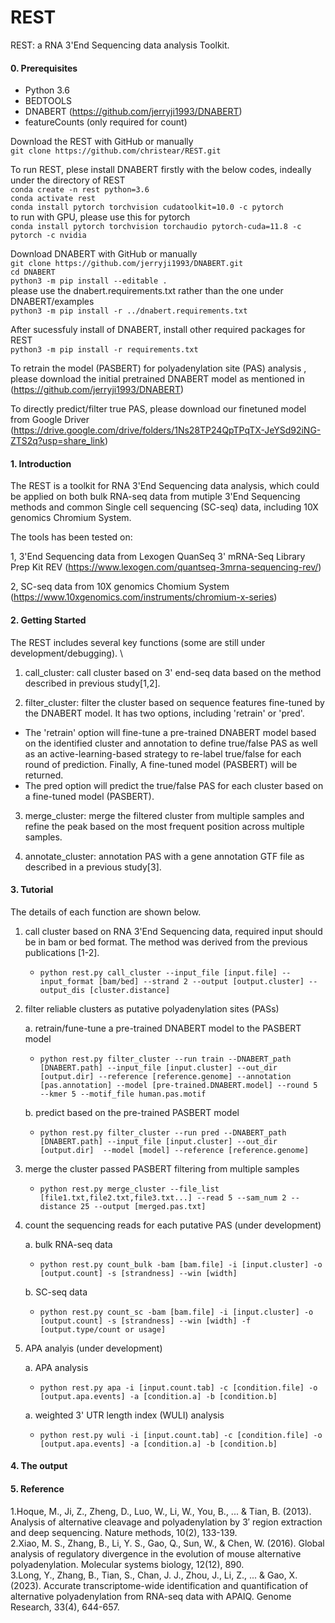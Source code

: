# REST

REST: a RNA 3'End Sequencing data analysis Toolkit. 

#### 0. Prerequisites

- Python 3.6
- BEDTOOLS
- DNABERT (https://github.com/jerryji1993/DNABERT)
- featureCounts (only required for count)

Download the REST with GitHub or manually \
`git clone https://github.com/christear/REST.git`

To run REST, plese install DNABERT firstly with the below codes, indeally under the directory of REST \
`conda create -n rest python=3.6` \
`conda activate rest` \
`conda install pytorch torchvision cudatoolkit=10.0 -c pytorch` \
to run with GPU, please use this for pytorch \
`conda install pytorch torchvision torchaudio pytorch-cuda=11.8 -c pytorch -c nvidia` 

Download DNABERT with GitHub or manually \
`git clone https://github.com/jerryji1993/DNABERT.git` \
`cd DNABERT` \
`python3 -m pip install --editable . ` \
please use the dnabert.requirements.txt rather than the one under DNABERT/examples \
`python3 -m pip install -r ../dnabert.requirements.txt`

After sucessfuly install of DNABERT, install other required packages for REST \
`python3 -m pip install -r requirements.txt`

To retrain the model (PASBERT) for polyadenylation site (PAS) analysis , please download the initial pretrained DNABERT model as mentioned in (https://github.com/jerryji1993/DNABERT)

To directly predict/filter true PAS, please download our finetuned model from Google Driver  (https://drive.google.com/drive/folders/1Ns28TP24QpTPqTX-JeYSd92iNG-ZTS2q?usp=share_link)

#### 1. Introduction
The REST is a toolkit for RNA 3'End Sequencing data analysis, which could be applied on both bulk RNA-seq data from mutiple 3'End Sequencing methods and common Single cell sequencing (SC-seq) data, including 10X genomics Chromium System.

The tools has been tested on:

1, 3'End Sequencing data from Lexogen QuanSeq 3' mRNA-Seq Library Prep Kit REV (https://www.lexogen.com/quantseq-3mrna-sequencing-rev/)

2, SC-seq data from 10X genomics Chomium System (https://www.10xgenomics.com/instruments/chromium-x-series)

#### 2. Getting Started
The REST includes several key functions (some are still under development/debugging). \

1. call_cluster: call cluster based on 3' end-seq data based on the method described in previous study[1,2]. 

2. filter_cluster: filter the cluster based on sequence features fine-tuned by the DNABERT model. It has two options, including 'retrain' or 'pred'. 
- The 'retrain' option will fine-tune a pre-trained DNABERT model based on the identified cluster and annotation to define true/false PAS as well as an active-learning-based strategy to re-label true/false for each round of prediction. Finally, A fine-tuned model (PASBERT) will be returned. 
- The pred option will predict the true/false PAS for each cluster based on a fine-tuned model (PASBERT). 

3. merge_cluster: merge the filtered cluster from multiple samples and refine the peak based on the most frequent position across multiple samples. 

4. annotate_cluster: annotation PAS with a gene annotation GTF file as described in a previous study[3].
 
#### 3. Tutorial
The details of each function are shown below. 

1. call cluster based on RNA 3'End Sequencing data, required input should be in bam or bed format. The method was derived from the previous publications [1-2]. 
	- `python rest.py call_cluster --input_file [input.file] --input_format [bam/bed] --strand 2 --output [output.cluster] --output_dis [cluster.distance]`

2. filter reliable clusters as putative polyadenylation sites (PASs)
	
	a. retrain/fune-tune a pre-trained DNABERT model to the PASBERT model 
	- `python rest.py filter_cluster --run train --DNABERT_path [DNABERT.path] --input_file [input.cluster] --out_dir [output.dir] --reference [reference.genome] --annotation [pas.annotation] --model [pre-trained.DNABERT.model] --round 5 --kmer 5 --motif_file human.pas.motif`
	
	b. predict based on the pre-trained PASBERT model  
	- `python rest.py filter_cluster --run pred --DNABERT_path [DNABERT.path] --input_file [input.cluster] --out_dir [output.dir]  --model [model] --reference [reference.genome]`

3. merge the cluster passed PASBERT filtering from multiple samples
	- `python rest.py merge_cluster --file_list [file1.txt,file2.txt,file3.txt...] --read 5 --sam_num 2 --distance 25 --output [merged.pas.txt]`

4. count the sequencing reads for each putative PAS (under development)
	
	a. bulk RNA-seq data 
	- `python rest.py count_bulk -bam [bam.file] -i [input.cluster] -o [output.count] -s [strandness] --win [width]`
	
	b. SC-seq data 
	- `python rest.py count_sc -bam [bam.file] -i [input.cluster] -o [output.count] -s [strandness] --win [width] -f [output.type/count or usage]`

5. APA analyis (under development)
	
	a. APA analysis
	- `python rest.py apa -i [input.count.tab] -c [condition.file] -o [output.apa.events] -a [condition.a] -b [condition.b]`
	
	a. weighted 3' UTR length index (WULI) analysis 
	- `python rest.py wuli -i [input.count.tab] -c [condition.file] -o [output.apa.events] -a [condition.a] -b [condition.b]`
#### 4. The output
#### 5. Reference
1.Hoque, M., Ji, Z., Zheng, D., Luo, W., Li, W., You, B., ... & Tian, B. (2013). Analysis of alternative cleavage and polyadenylation by 3′ region extraction and deep sequencing. Nature methods, 10(2), 133-139. \
2.Xiao, M. S., Zhang, B., Li, Y. S., Gao, Q., Sun, W., & Chen, W. (2016). Global analysis of regulatory divergence in the evolution of mouse alternative polyadenylation. Molecular systems biology, 12(12), 890. \
3.Long, Y., Zhang, B., Tian, S., Chan, J. J., Zhou, J., Li, Z., ... & Gao, X. (2023). Accurate transcriptome-wide identification and quantification of alternative polyadenylation from RNA-seq data with APAIQ. Genome Research, 33(4), 644-657.




